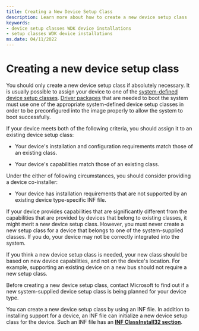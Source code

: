 ```yaml
---
title: Creating a New Device Setup Class
description: Learn more about how to create a new device setup class
keywords:
- device setup classes WDK device installations
- setup classes WDK device installations
ms.date: 04/11/2022
---
```


# Creating a new device setup class

You should only create a new device setup class if absolutely necessary. It is usually possible to assign your device to one of the [system-defined device setup classes](./system-defined-device-setup-classes-available-to-vendors.md). [Driver packages](driver-packages.md) that are needed to boot the system must use one of the appropriate system-defined device setup classes in order to be preconfigured into the image properly to allow the system to boot successfully.

If your device meets both of the following criteria, you should assign it to an existing device setup class:

- Your device's installation and configuration requirements match those of an existing class.

- Your device's capabilities match those of an existing class.

Under the either of following circumstances, you should consider providing a device co-installer:

- Your device has installation requirements that are not supported by an existing device type-specific INF file.

If your device provides capabilities that are significantly different from the capabilities that are provided by devices that belong to existing classes, it might merit a new device setup class. However, you must never create a new setup class for a device that belongs to one of the system-supplied classes. If you do, your device may not be correctly integrated into the system.

If you think a new device setup class is needed, your new class should be based on new device capabilities, and not on the device's location. For example, supporting an existing device on a new bus should not require a new setup class.

Before creating a new device setup class, contact Microsoft to find out if a new system-supplied device setup class is being planned for your device type.

You can create a new device setup class by using an INF file. In addition to installing support for a device, an INF file can initialize a new device setup class for the device. Such an INF file has an [**INF ClassInstall32 section**](inf-classinstall32-section.md).
